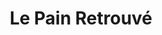 ---
title: "Le Pain Retrouvé"
url: /saint-maurice-les-brousses/le-pain-retrouve/
shop: boulangerie
---